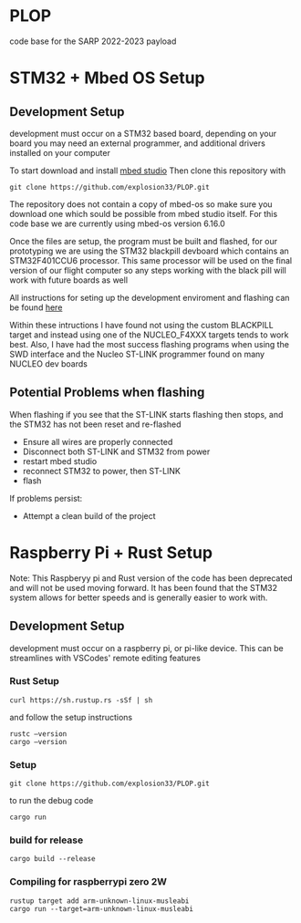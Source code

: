 # PLOP
code base for the SARP 2022-2023 payload

# STM32 + Mbed OS Setup
## Development Setup
development must occur on a STM32 based board, depending on your board you may need an external programmer, and additional drivers installed on your computer

To start download and install [mbed studio](https://os.mbed.com/studio/)
Then clone this repository with
```
git clone https://github.com/explosion33/PLOP.git
```

The repository does not contain a copy of mbed-os so make sure you download one which sould be possible from mbed studio itself.
For this code base we are currently using mbed-os version 6.16.0

Once the files are setup, the program must be built and flashed, for our prototyping we are using the STM32 blackpill devboard which contains an STM32F401CCU6 processor. This same processor will be used on the final version of our flight computer so any steps working with the black pill will work with future boards as well

All instructions for seting up the development enviroment and flashing can be found [here](https://os.mbed.com/users/hudakz/code/Blackpill_Hello//file/a12913077fa8/README.md/)

Within these intructions I have found not using the custom BLACKPILL target and instead using one of the NUCLEO_F4XXX targets tends to work best. Also, I have had the most success flashing programs when using the SWD interface and the Nucleo ST-LINK programmer found on many NUCLEO dev boards

## Potential Problems when flashing
When flashing if you see that the ST-LINK starts flashing then stops, and the STM32 has not been reset and re-flashed
* Ensure all wires are properly connected
* Disconnect both ST-LINK and STM32 from power
* restart mbed studio
* reconnect STM32 to power, then ST-LINK
* flash

If problems persist:
* Attempt a clean build of the project


# Raspberry Pi + Rust Setup
Note: This Raspberyy pi and Rust version of the code has been deprecated and will not be used moving forward. It has been found that the STM32 system allows for better speeds and is generally easier to work with.
## Development Setup
development must occur on a raspberry pi, or pi-like device. This can be streamlines with VSCodes' remote editing features
### Rust Setup
```curl https://sh.rustup.rs -sSf | sh```

and follow the setup instructions

```
rustc –version
cargo –version
```


### Setup
```
git clone https://github.com/explosion33/PLOP.git
```

to run the debug code
```
cargo run
```

### build for release
```
cargo build --release
```

### Compiling for raspberrypi zero 2W
```
rustup target add arm-unknown-linux-musleabi
cargo run --target=arm-unknown-linux-musleabi
```

